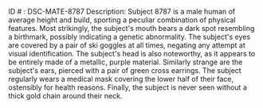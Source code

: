 ID # : DSC-MATE-8787
Description: Subject 8787 is a male human of average height and build, sporting a peculiar combination of physical features. Most strikingly, the subject's mouth bears a dark spot resembling a birthmark, possibly indicating a genetic abnormality. The subject's eyes are covered by a pair of ski goggles at all times, negating any attempt at visual identification. The subject's head is also noteworthy, as it appears to be entirely made of a metallic, purple material. Similarly strange are the subject's ears, pierced with a pair of green cross earrings. The subject regularly wears a medical mask covering the lower half of their face, ostensibly for health reasons. Finally, the subject is never seen without a thick gold chain around their neck.